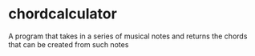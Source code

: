 # chordcalculator
A program that takes in a series of musical notes and returns the chords that can be created from such notes
